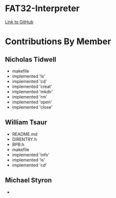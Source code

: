 # FAT32-Interpreter

[Link to GitHub](https://github.com/WTsaur/FAT32-Interpreter.git)

# Contributions By Member

## Nicholas Tidwell
* makefile
* implemented 'ls'
* implemented 'cd'
* implemented 'creat'
* implemented 'mkdir'
* implemented 'rm'
* implemented 'open'
* implemented 'close'

## William Tsaur
* README.md
* DIRENTRY.h
* BPB.h
* makefile
* implemented 'info'
* implemented 'ls'
* implemented 'cd'

## Michael Styron
* 